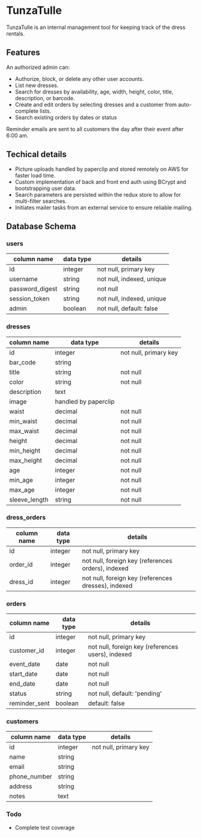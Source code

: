 # TunzaTulle

TunzaTulle is an internal management tool for keeping track of the dress rentals.

## Features
An authorized admin can:

- Authorize, block, or delete any other user accounts.
- List new dresses.
- Search for dresses by availability, age, width, height, color, title, description, or barcode.
- Create and edit orders by selecting dresses and a customer from auto-complete lists.
- Search existing orders by dates or status

Reminder emails are sent to all customers the day after their event after 6:00 am.

## Techical details
- Picture uploads handled by paperclip and stored remotely on AWS for faster load time.
- Custom implementation of back and front end auth using BCrypt and bootstrapping user data.
- Search parameters are persisted within the redux store to allow for multi-filter searches.
- Initiates mailer tasks from an external service to ensure reliable mailing.

## Database Schema

### users
column name     | data type | details
----------------|-----------|-----------------------
id              | integer   | not null, primary key
username        | string    | not null, indexed, unique
password_digest | string    | not null
session_token   | string    | not null, indexed, unique
admin           | boolean   | not null, default: false

### dresses
column name | data type | details
------------|-----------|-----------------------
id          | integer   | not null, primary key
bar_code    | string    |
title       | string    | not null
color       | string    | not null
description | text      |
image       | handled by paperclip |
waist             | decimal |      not null
min_waist         | decimal |       not null
max_waist         | decimal |       not null
height            | decimal |       not null
min_height        | decimal |       not null
max_height        | decimal |       not null
age               | integer |       not null
min_age           | integer |       not null
max_age           | integer |       not null
sleeve_length     | string  |        not null

### dress_orders
column name    | data type | details
---------------|-----------|-----------------------
id             | integer   | not null, primary key
order_id       | integer   | not null, foreign key (references orders), indexed
dress_id       | integer   | not null, foreign key (references dresses), indexed

### orders
column name    | data type | details
---------------|-----------|-----------------------
id             | integer   | not null, primary key
customer_id    | integer   | not null, foreign key (references users), indexed
event_date     | date      | not null
start_date     | date      | not null
end_date       | date      | not null
status         | string    | not null, default: 'pending'
reminder_sent  | boolean   | default: false


### customers
column name     | data type | details
----------------|-----------|-----------------------
id              | integer   | not null, primary key
name            | string    |
email           | string    |
phone_number    | string    |
address         | string    |
notes           | text      |


### Todo
- Complete test coverage
